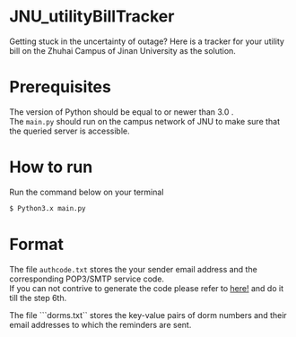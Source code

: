 # JNU_utilityBillTracker
Getting stuck in the uncertainty of outage? Here is a tracker for your utility bill on the Zhuhai Campus of Jinan University as the solution.  

# Prerequisites
The version of Python should be equal to or newer than 3.0 .  
The ```main.py``` should run on the campus network of JNU to make sure that the queried server is accessible.

# How to run
Run the command below on your terminal  
```bash
$ Python3.x main.py  
```

# Format

The file ```authcode.txt``` stores the your sender email address and the corresponding POP3/SMTP service code.  
If you can not contrive to generate the code please refer to [here!](https://support.microsoft.com/en-us/office/add-a-qqmail-account-to-outlook-34ef1254-0d07-405a-856f-0409c7c905eb) and do it till the step 6th.  

The file ```dorms.txt`` stores the key-value pairs of dorm numbers and their email addresses to which the reminders are sent.
